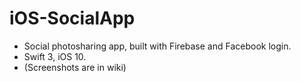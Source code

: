 # iOS-SocialApp

- Social photosharing app, built with Firebase and Facebook login. 
- Swift 3, iOS 10.
- (Screenshots are in wiki)

